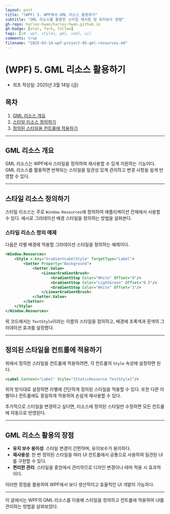 ```yaml
---
layout: post
title: "(WPF) 5. WPF에서 GML 리소스 활용하기"
subtitle: "GML 리소스를 활용한 스타일 재사용 및 유지보수 방법"
gh-repo: harley-hwan/harley-hwan.github.io
gh-badge: [star, fork, follow]
tags: [c#, wpf, styles, gml, xaml, ui]
comments: true
filename: "2025-03-14-wpf-project-05-gml-resources.md"
---
```


# (WPF) 5. GML 리소스 활용하기

- 최초 작성일: 2025년 3월 14일 (금)

## 목차

1. [GML 리소스 개요](#gml-리소스-개요)
2. [스타일 리소스 정의하기](#스타일-리소스-정의하기)
3. [정의된 스타일을 컨트롤에 적용하기](#정의된-스타일을-컨트롤에-적용하기)

---

## GML 리소스 개요

GML 리소스는 WPF에서 스타일을 정의하여 재사용할 수 있게 지원하는 기능이다. GML 리소스를 활용하면 반복되는 스타일을 일관성 있게 관리하고 변경 사항을 쉽게 반영할 수 있다.

---

## 스타일 리소스 정의하기

스타일 리소스는 주로 `Window.Resources`에 정의하여 애플리케이션 전체에서 사용할 수 있다. 예시로 그라데이션 배경 스타일을 정의하는 방법을 살펴본다.

### 스타일 리소스 정의 예제

다음은 라벨 배경에 적용할 그라데이션 스타일을 정의하는 예제이다.

```xml
<Window.Resources>
    <Style x:Key="GradientLabelStyle" TargetType="Label">
        <Setter Property="Background">
            <Setter.Value>
                <LinearGradientBrush>
                    <GradientStop Color="White" Offset="0"/>
                    <GradientStop Color="LightGreen" Offset="0.5"/>
                    <GradientStop Color="White" Offset="1"/>
                </LinearGradientBrush>
            </Setter.Value>
        </Setter>
    </Style>
</Window.Resources>
```

위 코드에서는 `TestStyle`이라는 이름의 스타일을 정의하고, 배경에 초록색과 흰색의 그라데이션 효과를 설정했다.

---

## 정의된 스타일을 컨트롤에 적용하기

위에서 정의한 스타일을 컨트롤에 적용하려면, 각 컨트롤의 `Style` 속성에 설정하면 된다.

```xml
<Label Content="Label" Style="{StaticResource TestStyle}"/>
```

위의 방식대로 설정하면 라벨에 간단하게 정의된 스타일을 적용할 수 있다. 또한 다른 라벨이나 컨트롤에도 동일하게 적용하여 손쉽게 재사용할 수 있다.

추가적으로 스타일을 변경하고 싶다면, 리소스에 정의된 스타일만 수정하면 모든 컨트롤에 자동으로 반영된다.

---

## GML 리소스 활용의 장점

- **유지 보수 용이성**: 스타일 변경이 간편하며, 유지보수가 용이하다.
- **재사용성**: 한 번 정의된 스타일을 여러 UI 컨트롤에서 공통으로 사용하여 일관된 UI를 구현할 수 있다.
- **편리한 관리**: 스타일을 중앙에서 관리하므로 디자인 변경이나 테마 적용 시 효과적이다.

이러한 장점을 활용하여 WPF에서 보다 생산적이고 효율적인 UI 개발이 가능하다.

---

이 글에서는 WPF의 GML 리소스를 이용해 스타일을 정의하고 컨트롤에 적용하여 UI를 관리하는 방법을 살펴보았다.

